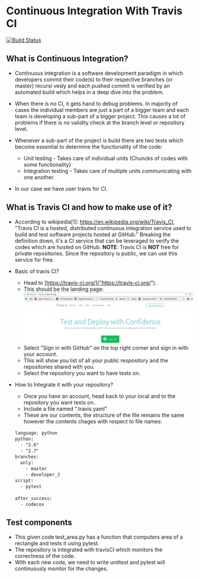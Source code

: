 # Continuous Integration With Travis CI

[![Build Status](https://travis-ci.com/priteshgohil/AST.svg?branch=developer_2)](https://travis-ci.com/priteshgohil/CI_travis)


## What is Continuous Integration?
* Continuous integration is a software development paradigm in which developers commit their code(s) to their respective branches (or master) recursi
vesly and each pushed commit is verified by an automated build which helps in a deep dive into the problem.

* When there is no CI, it gets hand to debug problems. In majority of cases the individual members are just a part of a bigger team and each team is
developing a sub-part of a bigger project. This causes a lot of problems if there is no validity check at the branch level or repository level.

* Whenever a sub-part of the project is build there are two tests which become essential to determine the functionality of the code:
    * Unit testing - Takes care of individual units (Chuncks of codes with some functionality)
    * Integration testing - Takes care of multiple units communicating with one another.

* In our case we have user travis for CI.

## What is Travis CI and how to make use of it?
* According to wikipedia[1]: https://en.wikipedia.org/wiki/Travis_CI, "Travis CI is a hosted, distributed continuous integration service used to build and test software projects hosted at GitHub." Breaking the definition down, it's a CI service that can be leveraged to verify the codes which are hosted on GitHub. **NOTE**: Travis CI is **NOT** free for private repositories. Since the repository is public, we can use this service for free.

* Basic of travis CI?
    * Head to [https://travis-ci.org/]("https://travis-ci.org/").
    * This should be the landing page: ![alt text](./images/travis.png/ "Logo Title Text 1")
    * Select "Sign in with GitHub" on the top right corner and sign in with your account.
    * This will show you list of all your public respository and the repositories shared with you.
    * Select the repository you want to have tests on.

* How to Integrate it with your repository?
    * Once you have an account, head back to your local and to the repository you want tests on.
    * Include a file named ".travis.yaml"
    * These are our contents, the structure of the file remains the same however the contents chages with respect to file names:
    ```
    language: python
    python:
      - "2.6"
      - "2.7"
    branches:
      only:
        - master
        - developer_2 
    script:
      - pytest

    after_success:
      - codecov
    ```
## Test components
* This given code test_area.py has a function that computers area of a rectangle and tests it using pytest.
* The repository is integrated with travisCI which monitors the correctness of the code.
* With each new code, we need to write unittest and pytest will continuously monitor for the changes.
